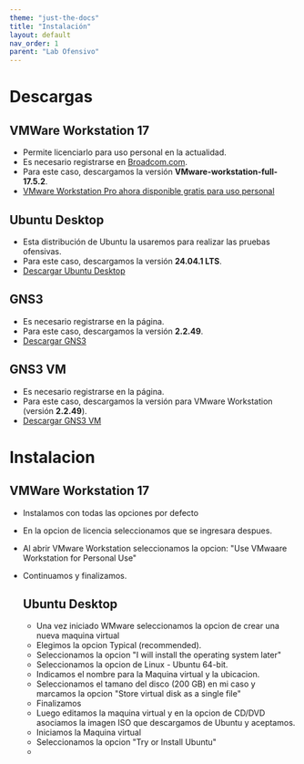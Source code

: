 ```yaml
---
theme: "just-the-docs"
title: "Instalación"
layout: default
nav_order: 1
parent: "Lab Ofensivo" 
---
```

# Descargas

## VMWare Workstation 17
* Permite licenciarlo para uso personal en la actualidad.
* Es necesario registrarse en [Broadcom.com](https://www.broadcom.com/).
* Para este caso, descargamos la versión **VMware-workstation-full-17.5.2**.
* [VMware Workstation Pro ahora disponible gratis para uso personal](https://blogs.vmware.com/workstation/2024/05/vmware-workstation-pro-now-available-free-for-personal-use.html)

## Ubuntu Desktop
* Esta distribución de Ubuntu la usaremos para realizar las pruebas ofensivas.
* Para este caso, descargamos la versión **24.04.1 LTS**.
* [Descargar Ubuntu Desktop](https://ubuntu.com/download/desktop)

## GNS3
* Es necesario registrarse en la página.
* Para este caso, descargamos la versión **2.2.49**.
* [Descargar GNS3](https://www.gns3.com/software/download)

## GNS3 VM
* Es necesario registrarse en la página.
* Para este caso, descargamos la versión para VMware Workstation (versión **2.2.49**).
* [Descargar GNS3 VM](https://www.gns3.com/software/download-vm)

# Instalacion
## VMWare Workstation 17
* Instalamos con todas las opciones por defecto
* En la opcion de licencia seleccionamos que se ingresara despues.
* Al abrir VMware Workstation seleccionamos la opcion: "Use VMwaare Workstation for Personal Use"
* Continuamos y finalizamos.

  ## Ubuntu Desktop
  * Una vez iniciado WMware seleccionamos la opcion de crear una nueva maquina virtual
  * Elegimos la opcion Typical (recommended).
  * Seleccionamos la opcion "I will install the operating system later"
  * Seleccionamos la opcion de Linux - Ubuntu 64-bit.
  * Indicamos el nombre para la Maquina virtual y la ubicacion.
  * Seleccionamos el tamano del disco (200 GB) en mi caso y marcamos la opcion "Store virtual disk as a single file"
  * Finalizamos
  * Luego editamos la maquina virtual y en la opcion de CD/DVD asociamos la imagen ISO que descargamos de Ubuntu y aceptamos.
  * Iniciamos la Maquina virtual
  * Seleccionamos la opcion "Try or Install Ubuntu"
  * 
